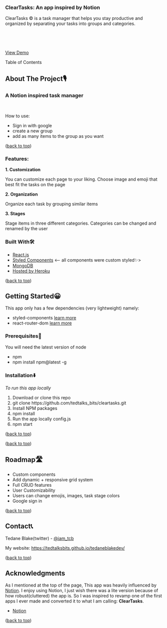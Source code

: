 <h3>ClearTasks: An app inspired by Notion</h3>
<p>
  ClearTasks © is a task manager that helps you stay productive and organized by
  separating your tasks into groups and categories.
</p>
<p><br /></p>
<p><br /></p>
<p>
  <a
    class="editor-rtfLink"
    href="https://tedtalksbits.github.io/cleartasks/#/cleartasks"
    target="_blank"
    >View Demo</a
  >
</p>
<p>Table of Contents</p>
<h2>About The Project🎙</h2>
<h3>A Notion inspired task manager</h3>
<p><br /></p>
<p>How to use:</p>
<ul data-type="bullet">
  <li>Sign in with google</li>
  <li>create a new group</li>
  <li>add as many items to the group as you want</li>
</ul>
<p>
  (<a
    class="editor-rtfLink"
    href="https://github.com/tedtalksbits/cleartasks/blob/main/README.md#top"
    target="_blank"
    >back to top</a
  >)
</p>
<h3>Features:</h3>
<p><strong>1. Customization </strong></p>
<p>
  You can customize each page to your liking. Choose image and emoji that best
  fit the tasks on the page
</p>
<p><strong>2. Organization</strong></p>
<p>Organize each task by grouping similar items</p>
<p><strong>3. Stages</strong></p>
<p>
  Stage items in three different categories. Categories can be changed and
  renamed by the user
</p>
<h3>Built With🛠</h3>
<ul data-type="bullet">
  <li>
    <a class="editor-rtfLink" href="https://reactjs.org/" target="_blank"
      >React.js</a
    >
  </li>
  <li>
    <a
      class="editor-rtfLink"
      href="https://styled-components.com/"
      target="_blank"
      >Styled Components</a
    >
    &lt;-- all components were custom styled✨&gt;
  </li>
  <li>
    <a
      class="editor-rtfLink"
      href="https://www.npmjs.com/package/json-server"
      target="_blank"
      >MongoDB</a
    >
  </li>
  <li>
    <a class="editor-rtfLink" href="https://id.heroku.com/" target="_blank"
      >Hosted by Heroku</a
    >
  </li>
</ul>
<p>
  (<a
    class="editor-rtfLink"
    href="https://github.com/tedtalksbits/cleartasks/blob/main/README.md#top"
    target="_blank"
    >back to top</a
  >)
</p>
<h2>Getting Started😀</h2>
<p>This app only has a few dependencies (very lightweight) namely:</p>
<ul data-type="bullet">
  <li>
    styled-components
    <a
      class="editor-rtfLink"
      href="https://www.npmjs.com/package/styled-components"
      target="_blank"
      >learn more</a
    >
  </li>
  <li>
    react-router-dom
    <a
      class="editor-rtfLink"
      href="https://www.npmjs.com/package/react-router-dom/v/6.0.0-beta.0"
      target="_blank"
      >learn more</a
    >
  </li>
</ul>
<h3>Prerequisites😤</h3>
<p>
  You will need the latest version of
  <span
    class="mark_underline_110_3|h%0 alerts-correctness alerts-markBase fm0t4ub f1j0s39c alerts-markHeightTall alerts-markVisible fofzirn fofzirn"
    data-mark-id="110_3|h%0"
    data-order="10"
    >node</span
  >
</p>
<ul data-type="bullet">
  <li>npm</li>
  <li>npm install npm@latest -g</li>
</ul>
<h3>Installation⬇️</h3>
<p><em>To run this app locally</em></p>
<ol data-type="ordered">
  <li>Download or clone this repo</li>
  <li>git clone https://github.com/tedtalks_bits/cleartasks.git</li>
  <li>Install NPM packages</li>
  <li>npm install</li>
  <li>Run the app locally config.js</li>
  <li>npm start</li>
</ol>
<p>
  (<a
    class="editor-rtfLink"
    href="https://github.com/tedtalksbits/cleartasks/blob/main/README.md#top"
    target="_blank"
    >back to top</a
  >)
</p>
<p>
  (<a
    class="editor-rtfLink"
    href="https://github.com/tedtalksbits/cleartasks/blob/main/README.md#top"
    target="_blank"
    >back to top</a
  >)
</p>
<h2>Roadmap🛣</h2>
<ul data-type="bullet">
  <li>Custom components</li>
  <li>Add dynamic + responsive grid system</li>
  <li>Full CRUD features</li>
  <li>User Customizability</li>
  <li class="ql-indent-1">
    Users can change emojis, images, task stage colors
  </li>
  <li>Google sign in</li>
</ul>
<p>
  (<a
    class="editor-rtfLink"
    href="https://github.com/tedtalksbits/cleartasks/blob/main/README.md#top"
    target="_blank"
    >back to top</a
  >)
</p>
<h2>Contact📞</h2>
<p>
  Tedane Blake(twitter) -
  <a class="editor-rtfLink" href="https://twitter.com/iam_tcb" target="_blank"
    >@iam_tcb</a
  >
</p>
<p>
  My website:
  <a
    class="editor-rtfLink"
    href="https://tedtalksbits.github.io/tedaneblakedev/"
    target="_blank"
    >https://tedtalksbits.github.io/tedaneblakedev/</a
  >
</p>
<p>
  (<a
    class="editor-rtfLink"
    href="https://github.com/tedtalksbits/cleartasks/blob/main/README.md#top"
    target="_blank"
    >back to top</a
  >)
</p>
<h2>Acknowledgments</h2>
<p>
  As I mentioned at the top of the page, This app was heavily influenced by
  <a class="editor-rtfLink" href="https://www.notion.so/" target="_blank"
    >Notion</a
  >. I enjoy using Notion, I just wish there was a lite version because of how
  robust(cluttered) the app is. So I was inspired to revamp one of the first
  apps I ever made and converted it to what I am calling:
  <strong>ClearTasks</strong>.
</p>
<ul data-type="bullet">
  <li>
    <a class="editor-rtfLink" href="https://www.notion.so/" target="_blank"
      >Notion</a
    >
  </li>
</ul>
<p>
  (<a
    class="editor-rtfLink"
    href="https://github.com/tedtalksbits/cleartasks/blob/main/README.md#top"
    target="_blank"
    >back to top</a
  >)
</p>
<p><br /></p>

